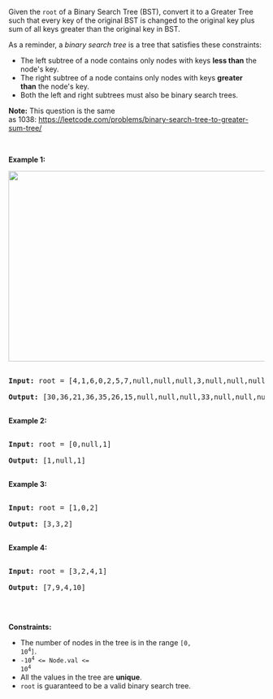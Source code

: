 Given the `` root `` of a Binary Search Tree (BST), convert it to a Greater Tree such that every key of the original BST is changed to the original key plus sum of all keys greater than the original key in BST.

As a reminder, a _binary search tree_ is a tree that satisfies these constraints:

*   The left subtree of a node contains only nodes with keys&nbsp;__less than__&nbsp;the node's key.
*   The right subtree of a node contains only nodes with keys&nbsp;__greater than__&nbsp;the node's key.
*   Both the left and right subtrees must also be binary search trees.

__Note:__ This question is the same as&nbsp;1038:&nbsp;<https://leetcode.com/problems/binary-search-tree-to-greater-sum-tree/>

&nbsp;

__Example 1:__

<img alt="" src="https://assets.leetcode.com/uploads/2019/05/02/tree.png" style="width: 550px; height: 375px;"/>

<pre>
<strong>Input:</strong> root = [4,1,6,0,2,5,7,null,null,null,3,null,null,null,8]
<strong>Output:</strong> [30,36,21,36,35,26,15,null,null,null,33,null,null,null,8]
</pre>

__Example 2:__

<pre>
<strong>Input:</strong> root = [0,null,1]
<strong>Output:</strong> [1,null,1]
</pre>

__Example 3:__

<pre>
<strong>Input:</strong> root = [1,0,2]
<strong>Output:</strong> [3,3,2]
</pre>

__Example 4:__

<pre>
<strong>Input:</strong> root = [3,2,4,1]
<strong>Output:</strong> [7,9,4,10]
</pre>

&nbsp;

__Constraints:__

*   The number of nodes in the tree is in the range <code>[0, 10<sup>4</sup>]</code>.
*   <code>-10<sup>4</sup> &lt;= Node.val &lt;= 10<sup>4</sup></code>
*   All the values in the tree are __unique__.
*   `` root `` is guaranteed to be a valid binary search tree.